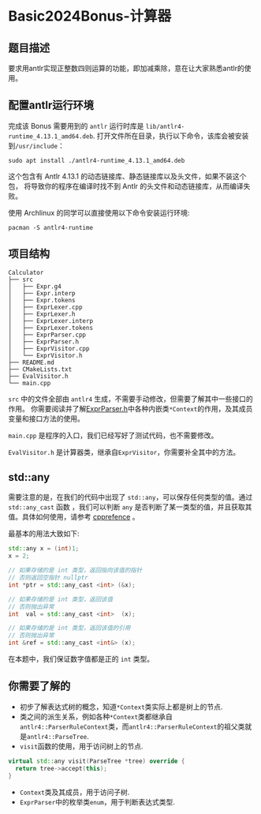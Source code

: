 # Basic2024Bonus-计算器

## 题目描述

要求用antlr实现正整数四则运算的功能，即加减乘除，意在让大家熟悉antlr的使用。

## 配置antlr运行环境

完成该 Bonus 需要用到的 `antlr` 运行时库是 `lib/antlr4-runtime_4.13.1_amd64.deb`. 
打开文件所在目录，执行以下命令，该库会被安装到`/usr/include`：

```shell
sudo apt install ./antlr4-runtime_4.13.1_amd64.deb
```

这个包含有 Antlr 4.13.1 的动态链接库、静态链接库以及头文件，如果不装这个包，
将导致你的程序在编译时找不到 Antlr 的头文件和动态链接库，从而编译失败。

使用 Archlinux 的同学可以直接使用以下命令安装运行环境:
```shell
pacman -S antlr4-runtime
```

## 项目结构

```
Calculator
├── src
│   ├── Expr.g4
│   ├── Expr.interp
│   ├── Expr.tokens
│   ├── ExprLexer.cpp
│   ├── ExprLexer.h
│   ├── ExprLexer.interp
│   ├── ExprLexer.tokens
│   ├── ExprParser.cpp
│   ├── ExprParser.h
│   ├── ExprVisitor.cpp
│   └── ExprVisitor.h
├── README.md
├── CMakeLists.txt
├── EvalVisitor.h
└── main.cpp
```

`src` 中的文件全部由 `antlr4` 生成，不需要手动修改，但需要了解其中一些接口的作用。
你需要阅读并了解[ExprParser.h](src/ExprParser.h)中各种内嵌类`*Context`的作用，及其成员变量和接口方法的使用。

`main.cpp` 是程序的入口，我们已经写好了测试代码，也不需要修改。

`EvalVisitor.h` 是计算器类，继承自`ExprVisitor`，你需要补全其中的方法。

## std::any

需要注意的是，在我们的代码中出现了 `std::any`，可以保存任何类型的值。通过 `std::any_cast` 函数 ，我们可以判断 `any` 是否判断了某一类型的值，并且获取其值。具体如何使用，请参考 [cpprefence](https://en.cppreference.com/w/cpp/utility/any) 。

最基本的用法大致如下:

```C++
std::any x = (int)1;
x = 2;

// 如果存储的是 int 类型，返回指向该值的指针
// 否则返回空指针 nullptr
int *ptr = std::any_cast <int> (&x);

// 如果存储的是 int 类型，返回该值
// 否则抛出异常
int  val = std::any_cast <int>  (x);

// 如果存储的是 int 类型，返回该值的引用
// 否则抛出异常
int &ref = std::any_cast <int&> (x);
```

在本题中，我们保证数字值都是正的 `int` 类型。

## 你需要了解的

- 初步了解表达式树的概念，知道`*Context`类实际上都是树上的节点.
- 类之间的派生关系，例如各种`*Context`类都继承自`antlr4::ParserRuleContext`类，而`antlr4::ParserRuleContext`的祖父类就是`antlr4::ParseTree`.
- `visit`函数的使用，用于访问树上的节点.
```cpp
virtual std::any visit(ParseTree *tree) override {
  return tree->accept(this);
}
```
- `Context`类及其成员，用于访问子树.
- `ExprParser`中的枚举类`enum`，用于判断表达式类型.

